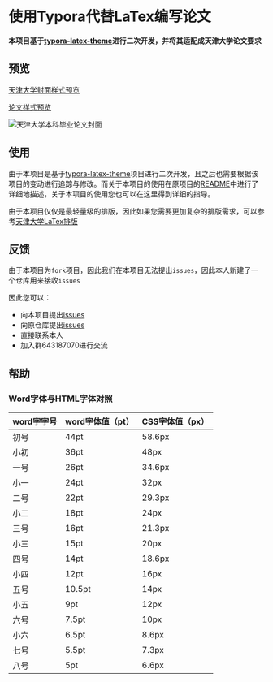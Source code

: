 # 使用Typora代替LaTex编写论文

**本项目基于[typora-latex-theme](https://github.com/Keldos-Li/typora-latex-theme)进行二次开发，并将其适配成天津大学论文要求**

## 预览

[天津大学封面样式预览](Supplemental/tju-cover-template.pdf)

[论文样式预览](Supplemental/essay-template.pdf)

![天津大学本科毕业论文封面](image/cover_1.jpg)

## 使用

由于本项目是基于[typora-latex-theme](https://github.com/Keldos-Li/typora-latex-theme)项目进行二次开发，且之后也需要根据该项目的变动进行追踪与修改。而关于本项目的使用在原项目的[README](https://github.com/Keldos-Li/typora-latex-theme/blob/main/README.md)中进行了详细地描述，关于本项目的使用您也可以在这里得到详细的指导。

由于本项目仅仅是最轻量级的排版，因此如果您需要更加复杂的排版需求，可以参考[天津大学LaTex排版](https://github.com/twtstudio/TJUThesisLatexTemplate)



## 反馈

由于本项目为`fork`项目，因此我们在本项目无法提出`issues`，因此本人新建了一个仓库用来接收`issues`

因此您可以：

- 向本项目提出[issues](https://github.com/KuangjuX/TJU-typora-latex-theme-issues/issues)
- 向原仓库提出[issues](https://github.com/Keldos-Li/typora-latex-theme/issues/new)
- 直接联系本人
- 加入群643187070进行交流

## 帮助

### Word字体与HTML字体对照

| word字字号 | word字体值（pt） | CSS字体值（px） |
| ---------- | ---------------- | --------------- |
| 初号       | 44pt             | 58.6px          |
| 小初       | 36pt             | 48px            |
| 一号       | 26pt             | 34.6px          |
| 小一       | 24pt             | 32px            |
| 二号       | 22pt             | 29.3px          |
| 小二       | 18pt             | 24px            |
| 三号       | 16pt             | 21.3px          |
| 小三       | 15pt             | 20px            |
| 四号       | 14pt             | 18.6px          |
| 小四       | 12pt             | 16px            |
| 五号       | 10.5pt           | 14px            |
| 小五       | 9pt              | 12px            |
| 六号       | 7.5pt            | 10px            |
| 小六       | 6.5pt            | 8.6px           |
| 七号       | 5.5pt            | 7.3px           |
| 八号       | 5pt              | 6.6px           |


